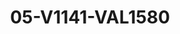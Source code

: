 ---
title: 05-V1141-VAL1580
image: /v1543919832/viterbo/05-V1141-VAL1580.jpg
brand: valentini-couture
layout: vestito
---